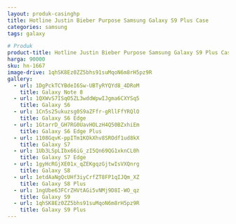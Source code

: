 ```yaml
---
layout: produk-casinghp
title: Hotline Justin Bieber Purpose Samsung Galaxy S9 Plus Case
categories: samsung
tags: galaxy

# Produk
product-title: Hotline Justin Bieber Purpose Samsung Galaxy S9 Plus Case
harga: 90000
sku: hn-1667
image-drive: 1qhSK8Ez0ZZ5bhs91suMqoN6m8rH5pz9R
gallery:
  - url: 1DgPckTCYBdeI6Sw-UBTyRYQYd8_4DRoM
    title: Galaxy Note 8
  - url: 1QXWvS7ISqO5ZL3wddWpwIJgma6CXYSq5
    title: Galaxy S6
  - url: 1Cn5s25ukuzsg0S9aZFfr-gRllFfYRQlO
    title: Galaxy S6 Edge
  - url: 1GtarrD_GH7RG0UavHOLzH4Q50BZxhiEm
    title: Galaxy S6 Edge Plus
  - url: 1108GqvK-ppITm1KOkXhv8SROdf1ud8kX
    title: Galaxy S7
  - url: 1Ub3LSpLIbx66iG_zI5Qn69QG1xknCL0h
    title: Galaxy S7 Edge
  - url: 1gyHcRGjXE01x_qZEKgqzGjtwIsVXQnrg
    title: Galaxy S8
  - url: 1etdAaNgQcUHf3iyCrfZT8FP1qIJQm_XZ
    title: Galaxy S8 Plus
  - url: 1ngUbe63FCrZHVtAGi5vNMj9D8I-WO_qz
    title: Galaxy S9
  - url: 1qhSK8Ez0ZZ5bhs91suMqoN6m8rH5pz9R
    title: Galaxy S9 Plus
---
```

